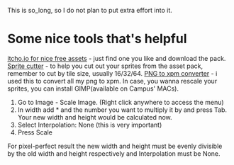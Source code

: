 This is so_long, so I do not plan to put extra effort into it.

# Some nice tools that's helpful

[itcho.io for nice free assets](https://itch.io/game-assets/tag-top-down) - just find one you like and download the pack.
[Sprite cutter](https://ezgif.com/sprite-cutter) - to help you cut out your sprites from the asset pack, remember to cut by tile size, usually 16/32/64.
[PNG to xpm converter](https://anyconv.com/xpm-to-png-converter/) - i used this to convert all my png to xpm.
In case, you wanna rescale your sprites, you can install GIMP(available on Campus' MACs).
1. Go to Image - Scale Image. (Right click anywhere to access the menu)
2. In width add * and the number you want to multiply it by and press Tab. Your new width and height would be calculated now.
3. Select Interpolation: None (this is very important)
4. Press Scale

 For pixel-perfect result the new width and height must be evenly divisible by the old width and height respectively and Interpolation must be None.